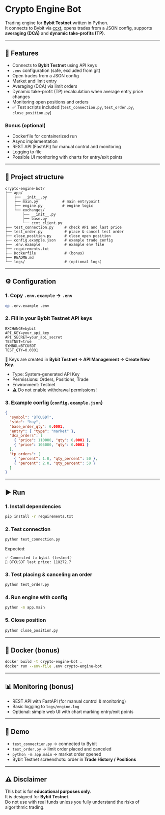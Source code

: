 # Crypto Engine Bot

Trading engine for **Bybit Testnet** written in Python.  
It connects to Bybit via [ccxt](https://github.com/ccxt/ccxt), opens trades from a JSON config, supports **averaging (DCA)** and **dynamic take-profits (TP)**.

---

## 🚀 Features
- Connects to **Bybit Testnet** using API keys
- `.env` configuration (safe, excluded from git)
- Open trades from a JSON config
- Market and limit entry
- Averaging (DCA) via limit orders
- Dynamic take-profit (TP) recalculation when average entry price changes
- Monitoring open positions and orders
- ✅ Test scripts included (`test_connection.py`, `test_order.py`, `close_position.py`)

### Bonus (optional)
- Dockerfile for containerized run
- Async implementation
- REST API (FastAPI) for manual control and monitoring
- Logging to file
- Possible UI monitoring with charts for entry/exit points

---

## 📂 Project structure
```
crypto-engine-bot/
├── app/
│   ├── __init__.py
│   ├── main.py           # main entrypoint
│   ├── engine.py         # engine logic
│   └── exchanges/
│       ├── __init__.py
│       ├── base.py
│       └── ccxt_client.py
├── test_connection.py     # check API and last price
├── test_order.py          # place & cancel test order
├── close_position.py      # close open position
├── config.example.json    # example trade config
├── .env.example           # example env file
├── requirements.txt
├── Dockerfile             # (bonus)
├── README.md
└── logs/                  # (optional logs)
```

---

## ⚙️ Configuration

### 1. Copy `.env.example` → `.env`
```bash
cp .env.example .env
```

### 2. Fill in your Bybit Testnet API keys
```env
EXCHANGE=bybit
API_KEY=your_api_key
API_SECRET=your_api_secret
TESTNET=true
SYMBOL=BTCUSDT
TEST_QTY=0.0001
```

📌 Keys are created in **Bybit Testnet → API Management → Create New Key**.  
- Type: System-generated API Key  
- Permissions: Orders, Positions, Trade  
- Environment: Testnet  
- ⚠️ Do not enable withdrawal permissions!  

### 3. Example config (`config.example.json`)
```json
{
  "symbol": "BTCUSDT",
  "side": "buy",
  "base_order_qty": 0.0001,
  "entry": { "type": "market" },
  "dca_orders": [
    { "price": 110000, "qty": 0.0001 },
    { "price": 105000, "qty": 0.0001 }
  ],
  "tp_orders": [
    { "percent": 1.0, "qty_percent": 50 },
    { "percent": 2.0, "qty_percent": 50 }
  ]
}
```

---

## ▶️ Run

### 1. Install dependencies
```bash
pip install -r requirements.txt
```

### 2. Test connection
```bash
python test_connection.py
```
Expected:
```
✅ Connected to bybit (testnet)
📌 BTCUSDT last price: 118272.7
```

### 3. Test placing & canceling an order
```bash
python test_order.py
```

### 4. Run engine with config
```bash
python -m app.main
```

### 5. Close position
```bash
python close_position.py
```

---

## 🐳 Docker (bonus)
```bash
docker build -t crypto-engine-bot .
docker run --env-file .env crypto-engine-bot
```

---

## 📊 Monitoring (bonus)
- REST API with FastAPI (for manual control & monitoring)  
- Basic logging to `logs/engine.log`  
- Optional: simple web UI with chart marking entry/exit points  

---

## 📸 Demo
- `test_connection.py` → connected to Bybit  
- `test_order.py` → limit order placed and canceled  
- `python -m app.main` → market order opened  
- Bybit Testnet screenshots: order in **Trade History / Positions**  

---

## ⚠️ Disclaimer
This bot is for **educational purposes only**.  
It is designed for **Bybit Testnet**.  
Do not use with real funds unless you fully understand the risks of algorithmic trading.
